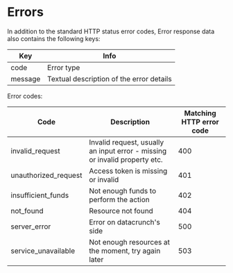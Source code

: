 # Errors

In addition to the standard HTTP status error codes, Error response data also contains the following keys:

Key | Info | 
---------|----------|
 code | Error type |
 message | Textual description of the error details |

 Error codes:


Code | Description | Matching HTTP error code
---------|----------|----------|
 invalid_request | Invalid request, usually an input error - missing or invalid property etc. | 400 |
 unauthorized_request | Access token is missing or invalid  | 401 |
 insufficient_funds | Not enough funds to perform the action | 402 |
 not_found | Resource not found | 404 |
 server_error | Error on datacrunch's side | 500 |
 service_unavailable | Not enough resources at the moment, try again later | 503 |